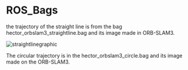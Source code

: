 # ROS_Bags
the trajectory of the straight line is from the bag hector_orbslam3_straightline.bag and its image made in ORB-SLAM3.

![straightlinegraphic](https://github.com/Amanda-Dias/ORBSLAM3_Hector_Project/assets/65800660/891b71f0-6b8d-4344-89bf-6648f55d8828)

The circular trajectory is in the hector_orbslam3_circle.bag and its image made on the ORB-SLAM3.
